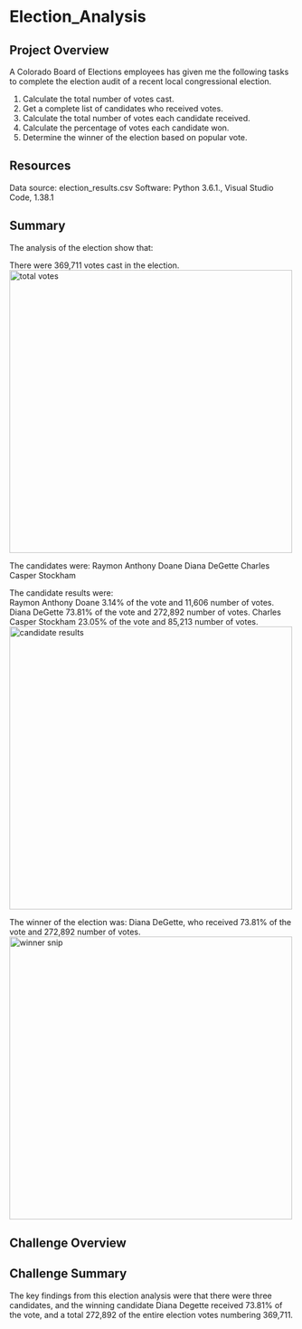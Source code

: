 # Election_Analysis
## Project Overview
A Colorado Board of Elections employees has given me the following tasks to complete the election audit of a recent local congressional election.

  1. Calculate the total number of votes cast.
  2. Get a complete list of candidates who received votes.
  3. Calculate the total number of votes each candidate received.
  4. Calculate the percentage of votes each candidate won.
  5. Determine the winner of the election based on popular vote.
  
  ## Resources
Data source: election_results.csv
Software: Python 3.6.1., Visual Studio Code, 1.38.1
  
  ## Summary
  The analysis of the election show that:
  
  There were 369,711 votes cast in the election.
  <img width="500" alt="total votes" src="https://user-images.githubusercontent.com/104927745/177019546-51cb8a28-ef3f-4879-882a-595f354c1ab0.PNG">

The candidates were:
    Raymon Anthony Doane
    Diana DeGette
    Charles Casper Stockham
    
The candidate results were:   
    Raymon Anthony Doane 3.14% of the vote and 11,606 number of votes.
    Diana DeGette 73.81% of the vote and 272,892 number of votes.
    Charles Casper Stockham 23.05% of the vote and 85,213 number of votes.
<img width="500" alt="candidate results" src="https://user-images.githubusercontent.com/104927745/177019584-ad5d46d6-68fe-4571-89f3-2b3b33d515ff.PNG">

The winner of the election was:
    Diana DeGette, who received 73.81% of the vote and 272,892 number of votes.
 <img width="500" alt="winner snip" src="https://user-images.githubusercontent.com/104927745/177019559-a77c76c0-0195-4d39-bada-5adb185c4e7f.PNG">

## Challenge Overview

## Challenge Summary
The key findings from this election analysis were that there were three candidates, and the winning candidate Diana Degette received 73.81% of the vote, and a total 272,892 of the entire election votes numbering 369,711.
